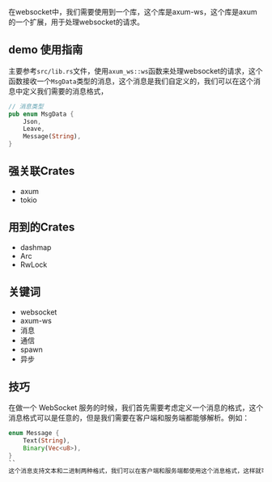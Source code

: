 

在websocket中，我们需要使用到一个库，这个库是axum-ws，这个库是axum的一个扩展，用于处理websocket的请求。


## demo 使用指南
主要参考`src/lib.rs`文件，使用`axum_ws::ws`函数来处理websocket的请求，这个函数接收一个`MsgData`类型的消息，这个消息是我们自定义的，我们可以在这个消息中定义我们需要的消息格式，
```rs
// 消息类型
pub enum MsgData {
    Json,
    Leave,
    Message(String),
}
```


## 强关联Crates
* axum
* tokio

## 用到的Crates
* dashmap
* Arc
* RwLock

## 关键词
* websocket
* axum-ws
* 消息
* 通信
* spawn
* 异步


## 技巧
在做一个 WebSocket 服务的时候，我们首先需要考虑定义一个消息的格式，这个消息格式可以是任意的，但是我们需要在客户端和服务端都能够解析。例如：
```rs
enum Message {
    Text(String),
    Binary(Vec<u8>),
}
``
这个消息支持文本和二进制两种格式，我们可以在客户端和服务端都使用这个消息格式，这样就可以在客户端和服务端之间传递消息了。
